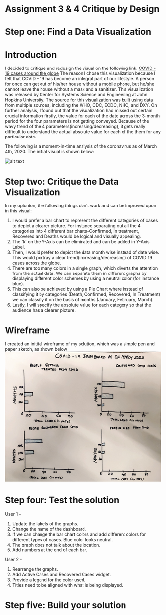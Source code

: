 # Assignment 3 & 4 Critique by Design

# Step one: Find a Data Visualization

# Introduction 
I decided to critique and redesign the visual on the following link: [COVID - 19 cases around the globe](https://quinterojs.medium.com/covid-19-infection-growth-rates-lagged-mortality-rates-and-other-interesting-statistics-ff39f5408a21) The reason I chose this visualization because I felt that COVID - 19 has become an integral part of our lifestyle. A person for once can get out of his/her house without a mobile phone, but he/she cannot leave the house without a mask and a sanitizer. This visualization was released by Center for Systems Science and Engineering at John Hopkins University. The source for this visualization was built using data from multiple sources, including the WHO, CDC, ECDC, NHC, and DXY. On further analysis, I found out that the visualization had missed out certain crucial information firstly, the value for each of the date across the 3-month period for the four parameters is not getting conveyed. Because of the wavy trend of the 4 parameters(increasing/decreasing), it gets really difficult to understand the actual absolute value for each of the them for any particular date. 

The following is a moment-in-time analysis of the coronavirus as of March 4th, 2020. The initial visual is shown below:

![alt text](https://miro.medium.com/max/2000/1*LsE11cXBSt43Q9peeMW-WA.png)

# Step two: Critique the Data Visualization

In my opionion, the following things don’t work and can be improved upon in this visual:

1.  I would prefer a bar chart to represent the different categories of cases to depict a clearer picture. For instance separating out all the 4 categories into 4 different bar charts-Confirmed, In treatment, Recovered and Deaths would be logical and visually appealing.
2.  The 'k' on the Y-Axis can be eliminated and can be added in Y-Axis Label.
3.  Then, I would prefer to depict the data month wise instead of date wise. This would portray a clear trend(increasing/decreasing) of COVID 19 cases across the globe.
4.  There are too many colors in a single graph, which diverts the attention from the actual data. We can separate them in different graphs by displaying different color schemes by using a neutral color (for instance blue).
5. This can also be achieved by using a Pie Chart where instead of classifying it by categories (Death, Confirmed, Recovered, In Treatment) we can classify it on the basis of months (January, February, March).
6. Lastly, I will specify the absolute value for each category so that the audience has a clearer picture.

# Wireframe 
I created an initital wireframe of my solution, which was a simple pen and paper sketch, as shown below
![alt text](https://github.com/mohiljainmj/jain-portfolio/blob/main/WireFrame_1.jpeg?raw=true)

# Step four: Test the solution

User 1 - 
1. Update the labels of the graphs.
2. Change the name of the dashboard.
3. If we can change the bar chart colors and add different colors for different types of cases. Blue color looks neutral.
4. The graph does not talk about the location.
5. Add numbers at the end of each bar.

User 2 -
1. Rearrange the graphs.
2. Add Active Cases and Recovered Cases widget.
3. Provide a legend for the color used.
4. Titles need to be aligned with what is being displayed.

# Step five: Build your solution 

<div class="flourish-embed flourish-chart" data-src="visualisation/7781695"><script src="https://public.flourish.studio/resources/embed.js"></script></div>
